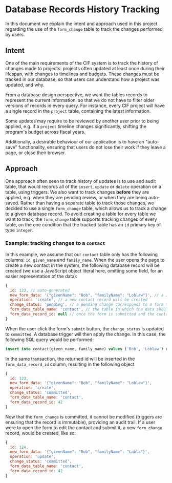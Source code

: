 # Database Records History Tracking

In this document we explain the intent and approach used in this project regarding the use of the `form_change` table to track the changes performed by users.

## Intent

One of the main requirements of the CIF system is to track the history of changes made to projects: projects often updated at least once during their lifespan, with changes to timelines and budgets. These changes must be tracked in our database, so that users can understand how a project was updated, and why.

From a database design perspective, we want the tables records to represent the current information, so that we do not have to filter older versions of records in every query. For instance, every CIF project will have a single record in the `project` table, containing the latest information.

Some updates may require to be reviewed by another user prior to being applied, e.g. if a `project` timeline changes significantly, shifting the program's budget across fiscal years.

Additionally, a desirable behaviour of our application is to have an "auto-save" functionality, ensuring that users do not lose their work if they leave a page, or close their browser.

## Approach

One approach often seen to track history of updates is to use and audit table, that would records all of the `insert`, `update` or `delete` operation on a table, using triggers. We also want to track changes **before** they are applied, e.g. when they are pending review, or when they are being auto-saved. Rather than having a separate table to track those changes, we decided to use a single `form_change` table, which allows us to track a change to a given database record. To avoid creating a table for every table we want to track, the `form_change` table supports tracking changes of every table, on the one condition that the tracked table has an `id` primary key of type `integer`.

### Example: tracking changes to a `contact`

In this example, we assume that our `contact` table only has the following columns: `id`, `given_name` and `family_name`.
When the user opens the page to create a new contact in the system, the following database record will be created (we use a JavaScript object literal here, omitting some field, for an easier representation of the data):

```js
{
  id: 123, // auto-generated
  new_form_data: '{"givenName": "Bob", "familyName": "Loblaw"}', // a JSON, camelCase representation of the data, for easy use with front-end form libraries
  operation: 'create', // a new contact record will be created
  change_status: 'pending', // a pending change corresponds to a form that the user has not submitted yet
  form_data_table_name: 'contact', // the table in which the data should be inserted
  form_data_record_id: null // once the form is submitted and the contact is created, this will be populated
}
```

When the user click the form's `submit` button, the `change_status` is updated to `committed`. A database trigger will then apply the change. In this case, the following SQL query would be performed:

```sql
insert into contact(given_name, family_name) values ('Bob', 'Loblaw') returning id;
```

In the same transaction, the returned id will be inserted in the `form_data_record_id` column, resulting in the following object

```js
{
  id: 123,
  new_form_data: '{"givenName": "Bob", "familyName": "Loblaw"}',
  operation: 'create',
  change_status: 'committed',
  form_data_table_name: 'contact',
  form_data_record_id: 42
}
```

Now that the `form_change` is committed, it cannot be modified (triggers are ensuring that the record is immutable), providing an audit trail. If a user were to open the form to edit the contact and submit it, a new `form_change` record, would be created, like so:

```js
{
  id: 124,
  new_form_data: '{"givenName": "Rob", "familyName": "Labla"}',
  operation: 'update',
  change_status: 'committed',
  form_data_table_name: 'contact',
  form_data_record_id: 42
}
```
